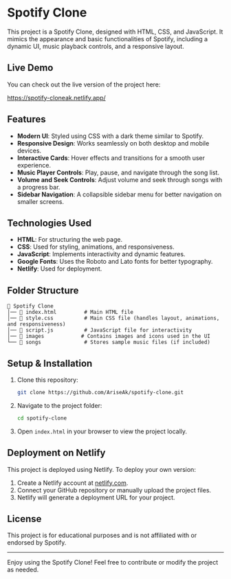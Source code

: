 # Spotify Clone

This project is a Spotify Clone, designed with HTML, CSS, and JavaScript. It mimics the appearance and basic functionalities of Spotify, including a dynamic UI, music playback controls, and a responsive layout.

## Live Demo

You can check out the live version of the project here:

https://spotify-cloneak.netlify.app/


## Features

- **Modern UI**: Styled using CSS with a dark theme similar to Spotify.
- **Responsive Design**: Works seamlessly on both desktop and mobile devices.
- **Interactive Cards**: Hover effects and transitions for a smooth user experience.
- **Music Player Controls**: Play, pause, and navigate through the song list.
- **Volume and Seek Controls**: Adjust volume and seek through songs with a progress bar.
- **Sidebar Navigation**: A collapsible sidebar menu for better navigation on smaller screens.

## Technologies Used

- **HTML**: For structuring the web page.
- **CSS**: Used for styling, animations, and responsiveness.
- **JavaScript**: Implements interactivity and dynamic features.
- **Google Fonts**: Uses the Roboto and Lato fonts for better typography.
- **Netlify**: Used for deployment.

## Folder Structure

```
📂 Spotify Clone
│── 📄 index.html         # Main HTML file
│── 📄 style.css          # Main CSS file (handles layout, animations, and responsiveness)
│── 📄 script.js          # JavaScript file for interactivity
│── 📂 images            # Contains images and icons used in the UI
└── 📂 songs              # Stores sample music files (if included)
```

## Setup & Installation

1. Clone this repository:
   ```sh
   git clone https://github.com/AriseAk/spotify-clone.git
   ```

2. Navigate to the project folder:
   ```sh
   cd spotify-clone
   ```

3. Open `index.html` in your browser to view the project locally.

## Deployment on Netlify

This project is deployed using Netlify. To deploy your own version:

1. Create a Netlify account at [netlify.com](https://www.netlify.com/).
2. Connect your GitHub repository or manually upload the project files.
3. Netlify will generate a deployment URL for your project.

## License

This project is for educational purposes and is not affiliated with or endorsed by Spotify.

---

Enjoy using the Spotify Clone! Feel free to contribute or modify the project as needed.


